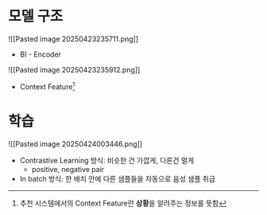 # 모델 구조
![[Pasted image 20250423235711.png]]
- BI - Encoder

![[Pasted image 20250423235912.png]]
- Context Feature[^1]

# 학습
![[Pasted image 20250424003446.png]]
- Contrastive Learning 방식: 비슷한 건 가깝게, 다른건 멀게
	- positive, negative pair
- In batch 방식: 한 배치 안에 다른 샘플들을 자동으로 음성 샘플 취급



[^1]: 추천 시스템에서의 Context Feature란 **상황**을 알려주는 정보를 뜻함

